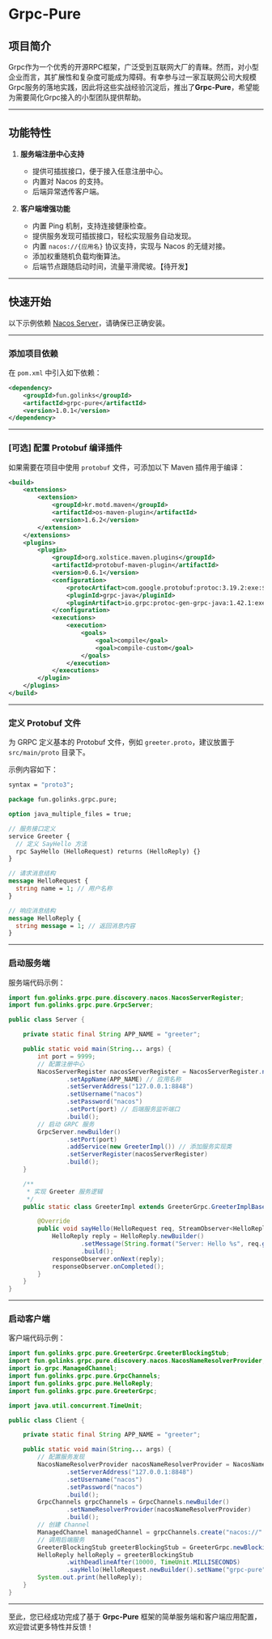 # Grpc-Pure

## 项目简介

Grpc作为一个优秀的开源RPC框架，广泛受到互联网大厂的青睐。然而，对小型企业而言，其扩展性和复杂度可能成为障碍。有幸参与过一家互联网公司大规模Grpc服务的落地实践，因此将这些实战经验沉淀后，推出了**Grpc-Pure**，希望能为需要简化Grpc接入的小型团队提供帮助。

---

## 功能特性

1. **服务端注册中心支持**
    - 提供可插拔接口，便于接入任意注册中心。
    - 内置对 Nacos 的支持。
    - 后端异常透传客户端。

2. **客户端增强功能**
    - 内置 Ping 机制，支持连接健康检查。
    - 提供服务发现可插拔接口，轻松实现服务自动发现。
    - 内置 `nacos://{应用名}` 协议支持，实现与 Nacos 的无缝对接。
    - 添加权重随机负载均衡算法。
    - 后端节点跟随启动时间，流量平滑爬坡。【待开发】

---

## 快速开始

以下示例依赖 [Nacos Server](https://nacos.io/docs/v2.3/quickstart/quick-start)，请确保已正确安装。

---

### 添加项目依赖

在 `pom.xml` 中引入如下依赖：

```xml
<dependency>
    <groupId>fun.golinks</groupId>
    <artifactId>grpc-pure</artifactId>
    <version>1.0.1</version>
</dependency>
```

---

### [可选] 配置 Protobuf 编译插件

如果需要在项目中使用 `protobuf` 文件，可添加以下 Maven 插件用于编译：

```xml
<build>
    <extensions>
        <extension>
            <groupId>kr.motd.maven</groupId>
            <artifactId>os-maven-plugin</artifactId>
            <version>1.6.2</version>
        </extension>
    </extensions>
    <plugins>
        <plugin>
            <groupId>org.xolstice.maven.plugins</groupId>
            <artifactId>protobuf-maven-plugin</artifactId>
            <version>0.6.1</version>
            <configuration>
                <protocArtifact>com.google.protobuf:protoc:3.19.2:exe:${os.detected.classifier}</protocArtifact>
                <pluginId>grpc-java</pluginId>
                <pluginArtifact>io.grpc:protoc-gen-grpc-java:1.42.1:exe:${os.detected.classifier}</pluginArtifact>
            </configuration>
            <executions>
                <execution>
                    <goals>
                        <goal>compile</goal>
                        <goal>compile-custom</goal>
                    </goals>
                </execution>
            </executions>
        </plugin>
    </plugins>
</build>
```

---

### 定义 Protobuf 文件

为 GRPC 定义基本的 Protobuf 文件，例如 `greeter.proto`，建议放置于 `src/main/proto` 目录下。

示例内容如下：

```protobuf
syntax = "proto3";

package fun.golinks.grpc.pure;

option java_multiple_files = true;

// 服务接口定义
service Greeter {
  // 定义 SayHello 方法
  rpc SayHello (HelloRequest) returns (HelloReply) {}
}

// 请求消息结构
message HelloRequest {
  string name = 1; // 用户名称
}

// 响应消息结构
message HelloReply {
  string message = 1; // 返回消息内容
}
```

---

### 启动服务端

服务端代码示例：

```java
import fun.golinks.grpc.pure.discovery.nacos.NacosServerRegister;
import fun.golinks.grpc.pure.GrpcServer;

public class Server {

    private static final String APP_NAME = "greeter";

    public static void main(String... args) {
        int port = 9999;
        // 配置注册中心
        NacosServerRegister nacosServerRegister = NacosServerRegister.newBuilder()
                .setAppName(APP_NAME) // 应用名称
                .setServerAddress("127.0.0.1:8848")
                .setUsername("nacos")
                .setPassword("nacos")
                .setPort(port) // 后端服务监听端口
                .build();
        // 启动 GRPC 服务
        GrpcServer.newBuilder()
                .setPort(port)
                .addService(new GreeterImpl()) // 添加服务实现类
                .setServerRegister(nacosServerRegister)
                .build();
    }

    /**
     * 实现 Greeter 服务逻辑
     */
    public static class GreeterImpl extends GreeterGrpc.GreeterImplBase {

        @Override
        public void sayHello(HelloRequest req, StreamObserver<HelloReply> responseObserver) {
            HelloReply reply = HelloReply.newBuilder()
                    .setMessage(String.format("Server: Hello %s", req.getName()))
                    .build();
            responseObserver.onNext(reply);
            responseObserver.onCompleted();
        }
    }
}
```

---

### 启动客户端

客户端代码示例：

```java
import fun.golinks.grpc.pure.GreeterGrpc.GreeterBlockingStub;
import fun.golinks.grpc.pure.discovery.nacos.NacosNameResolverProvider;
import io.grpc.ManagedChannel;
import fun.golinks.grpc.pure.GrpcChannels;
import fun.golinks.grpc.pure.HelloReply;
import fun.golinks.grpc.pure.GreeterGrpc;

import java.util.concurrent.TimeUnit;

public class Client {

    private static final String APP_NAME = "greeter";

    public static void main(String... args) {
        // 配置服务发现
        NacosNameResolverProvider nacosNameResolverProvider = NacosNameResolverProvider.newBuilder()
                .setServerAddress("127.0.0.1:8848")
                .setUsername("nacos")
                .setPassword("nacos")
                .build();
        GrpcChannels grpcChannels = GrpcChannels.newBuilder()
                .setNameResolverProvider(nacosNameResolverProvider)
                .build();
        // 创建 Channel
        ManagedChannel managedChannel = grpcChannels.create("nacos://" + APP_NAME);
        // 调用后端服务
        GreeterBlockingStub greeterBlockingStub = GreeterGrpc.newBlockingStub(managedChannel);
        HelloReply helloReply = greeterBlockingStub
                .withDeadlineAfter(10000, TimeUnit.MILLISECONDS)
                .sayHello(HelloRequest.newBuilder().setName("grpc-pure").build());
        System.out.print(helloReply);
    }
}
```

---

至此，您已经成功完成了基于 **Grpc-Pure** 框架的简单服务端和客户端应用配置，欢迎尝试更多特性并反馈！
